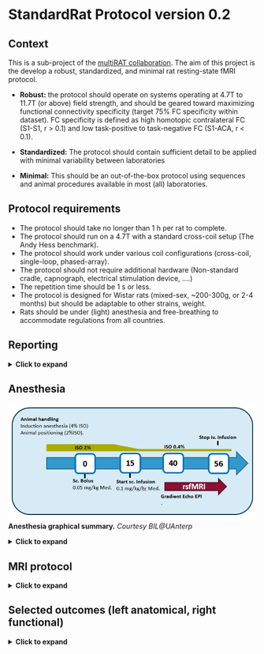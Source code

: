 # StandardRat Protocol version 0.2

## Context

This is a sub-project of the [multiRAT collaboration](https://github.com/grandjeanlab/MultiRat). The aim of this project is the develop a robust, standardized, and minimal rat resting-state fMRI protocol. 

* **Robust:** the protocol should operate on systems operating at 4.7T to 11.7T (or above) field strength, and should be geared toward maximizing functional connectivity specificity (target 75% FC specificity within dataset). FC specificity is defined as high homotopic contralateral FC (S1-S1, r > 0.1) and low task-positive to task-negative FC (S1-ACA, r < 0.1). 

* **Standardized:** The protocol should contain sufficient detail to be applied with minimal variability between laboratories 

* **Minimal:** This should be an out-of-the-box protocol using sequences and animal procedures available in most (all) laboratories. 



## Protocol requirements 

- The protocol should take no longer than 1 h per rat to complete.   
- The protocol should run on a 4.7T with a standard cross-coil setup (The Andy Hess benchmark).   
- The protocol should work under various coil configurations (cross-coil, single-loop, phased-array).   
- The protocol should not require additional hardware (Non-standard cradle, capnograph, electrical stimulation device, ….)  
- The repetition time should be 1 s or less.   
- The protocol is designed for Wistar rats (mixed-sex, ~200-300g, or 2-4 months) but should be adaptable to other strains, weight.   
- Rats should be under (light) anesthesia and free-breathing to accommodate regulations from all countries.   


## Reporting
<details><summary><b>Click to expand</b></summary>
<p>
Two forms exist, one for logging the data, and one to assist with Burker 2 [Bids](https://bids.neuroimaging.io/) conversion. Non-bruker users may consider dicom to [BIDS converter](https://github.com/Donders-Institute/bidscoin)  instead.  

- **Basic report sheet.**    
[.csv](assets/table/StandardRat_template.csv) [.xlsx](assets/table/StandardRat_template.xlsx)) [gdoc sheet](https://docs.google.com/spreadsheets/d/1XTpR9kzGYfmFkvJUGIgkbxjZsCw-vzUnvzgGN_Aqj3g/edit?usp=sharing)   

- **Scan info sheet for Burker to BIDS conversion.** Adapted from [BrkRaw](https://github.com/BrkRaw/brkraw)   
[.csv](assets/table/StandardRat_study_2_bids.csv) [.xlsx](assets/table/StandardRat_study_2_bids.xlsx)) [gdoc sheet](https://docs.google.com/spreadsheets/d/1fvK3-pSJDSovD3FhTMdtu1J8vPZPb8FRBgkEZqVSg8o/edit?usp=sharing)    


**Protocol deviations**
Protocol deviations due to local constraints can be reported in the table above __**Anesthesia_deviation**__ and __**Func_deviation**__ for anesthesia and acquisition deviations, respectively. 

</p>
</details>

## Anesthesia
![Anesthesia graphical summary](assets/img/anesthesia_summary.png)   
**Anesthesia graphical summary.** *Courtesy BIL@UAnterp*  

<details><summary><b>Click to expand</b></summary>
<p>
### General remarks    
* Subcutaneous injection & infusion (skin fold at the back of the rat, perform bolus on the opposite side of where the infusion cannula will be)   
* Isoflurane is in a mixture of 200mL/min O2 & 400mL/min N2 (or 100 ml/min O2 & 500 mL/min Air)   

### Products
* 1mL syringes    
* Needles 26G   
* Butterfly catheter   
* PE tubing with 26G needles at both ends + connectorpiece to connect to butterfly catheter   
* Isoflurane (Isoflo®)   
* Medetomine (Domitor ®1 mg/mL). __If using Dexdetomine, use half-dose__   
* Infusion pump   
* Scale   
* Saline
* (optional) Super glue or tissue glue (to fixate s.c. catheter from moving/leaking)


### Dilutions
Infusion-line = pure domitor (1 mg/mL)   
* Speed of the pump in mL/hr => weight in kg/10     
    * E.g., 300g rat = 0.030 mL/hr  
Bolus = 1/10 solution of medetomine in 0.9% NaCl solution   
* Injection volume in mL => weight in kg/2   
    * E.g., 300g rat = 0.150 mL    
Atipamezole (Antisedan)   
* 1/10 dilution (0.5 mg/mL)   
* Injection volume in mL => weight in kg   
    * E.g., 300g rat = 0.300 mL Antisedan
    
### Anesthesia protocol

*Induction of anesthesia*    
* Write down the start time of the induction (*Induction_time* in [StandardRat_template](https://docs.google.com/spreadsheets/d/1fvK3-pSJDSovD3FhTMdtu1J8vPZPb8FRBgkEZqVSg8o/edit?usp=sharing))
* 2-3 minutes
* 4% ISF in mixture of 200mL/min O2 & 400mL/min N2 (until loss of reflexes)   
* Weigh the animal to estimate the dosage of medetomidine (*Weight* in [StandardRat_template](https://docs.google.com/spreadsheets/d/1fvK3-pSJDSovD3FhTMdtu1J8vPZPb8FRBgkEZqVSg8o/edit?usp=sharing))   

*Animal handling/positioning of the animal*   
* Max 10 minutes (aim for as short as possible – just practice the positioning of the animal)   
* 2-2.5% ISF in mixture of 200mL/min O2 & 400mL/min N2 

*T0 min*   
* Subcutaneous bolus of 0.05 mg/kg medetomidine (Domitor®)   
* Give injection once everything is in place!   
* Note down the time that you’ve injected (*Bolus_time* in [StandardRat_template](https://docs.google.com/spreadsheets/d/1fvK3-pSJDSovD3FhTMdtu1J8vPZPb8FRBgkEZqVSg8o/edit?usp=sharing))   
* Keep an eye on the breathing rate, might suddenly drop (adjust ISF immediately!)   

Slide the animal in the scanner   

Gradually lower the isoflurane based on the breathing rate over the course of 20 minutes to 0.4%   

*T15 min*  
* Subcutaneous continuous infusion of 0.1 mg/kg/h medetomidine (Domitor®) + 0.4% Isoflurane in mixture of 200mL/min O2 & 400mL/min N2   
* Make sure to start the infusion in time, the start of the infusion is usually when you are acquiring the TurboRARE images (easy to forget time when you’re aiming for the perfect image)   

Lower the ISF to 0.4% at least __**10 minutes**__ in advance of the start of the rsfMRI scan!   
*T40 min* = start rsfMRI acquisition   

*After scanning*   
Stop the infusion pump immediately after you’ve finished the last rsfMRI scan   
* Increase ISF if further scans are necessary   
Get the animal out of the scanner & inject sc. with 0.5 mg/kg Atipamezole (Antisedan ® 5mg/mL)    
Let the animal recover under the infrared light

</p>
</details>

## MRI protocol 
<details><summary><b>Click to expand</b></summary>
<p>
*Guide*   
Bruker (PV6, 7T) [picture guide](Bruker_guide.md) for slice position and parameter cards.     

*Equipment*   
Any field strength. Refer to the table to B0-dependant parameters   
Any coil. Refer to the instruction for T/R surface coil-only   
MRI-compatible cradle (e.g., Bruker craddle)   
Bite bar   
Ear bars   
Breathing pillow   
Rectal thermometer   

*Anatomical*   
turboRARE (*optional parameters*)   
Axial slice (copy the geometry to the functional images)   
TR = 2500 ms   
TE(eff) = 30 ms   
NAverage = adapt as a function of B0 / coil combo. Usually 1-4.  
RARE factor = 8   
FA = 90, 180   
FOV = 25.6 x 25.6 mm    
Matrix size = 128 x 128   
FOV sat = yes (no if using T/R surface coil)   
FOV sat geometry = 15 mm positioned below the skull  (see image below)   
Fat sat = yes   
Read-out = LR   
number of slice = 18 (see image below)   
slice thickness = 1 mm   
slice gap = 0.1 mm   
slice order = interleaved  


![Slice package](assets/bruker/slice_position_PV6_7T.png)    
Location of the slice package, to be copied to the GE-EPI geometry.    

*Shimming*   
Shimming with MAPSHIM following B0 maps acquisition.   
Shimming is performed on an ellipsoid (*optional, PV6 and above*) or rectangle/square voxel into the cerebrum.(see image below).    
It is recommended to run a single volume GE-EPI scan to ensure distortions are minimal before running the full GE-EPI functional scan.  
Shimming performance can be tested using a PRESS voxel (*5 x 5 x 5 mm, centered in the cerebrum*) and measuring line width.   

![SHIM package](assets/bruker/shim_position_PV6_7T.png)    
Location of the shim voxel. Preferably, the shim voxel should eb ~10% smaller, and the voxel boundaries should cross brain boundaries.      

*Functional*   
Single shot, single echo, gradient echo - echo planar image (GE-EPI) sequence    
Axial slice (copy the geometry from the anatomical images)   
TR = 1000ms   
FOV = 25.6 x 25.6 mm   
matrix size =  64 x 64   
FOV sat = yes (no if using transmit/receive surface coil)   
FOV sat geometry = 15 mm positioned below the skull  ()   
Fat sat = yes   
Read-out = LR   
number of slice = 18    
slice thickness = 1 mm   
slice gap = 0.1 mm   
slice order = interleaved   
repetitions = 1000   
Dummy scan = 10   
Acceleration = No   

*Variable parameters*   

|  | 3T | 4.7T | 7T | 9.4T   | 11.7T  | 14.1T | 17.2T | 
| ---: | :---: | :---: | :---: | :---: | :---: | :---: | :---: |
| TE [ms] | 30 | 25 | 17 | 15 | 12 | 10 | 9 | 
| FA [degree] | 64 | 61 | 55 | 53 | 52 | 51 | 50 | 
| Bandwidth [kHz] | 180 | 200 | 220 | 250 | 250 | 300 | 300 | 

T1 values used the following values [1000, 1400, 1800, 2000, 2100, 2200], based on the values [here](https://pubmed.ncbi.nlm.nih.gov/16767752/), and [here](https://www.ncbi.nlm.nih.gov/pmc/articles/PMC7248563/), and used the [mritoolbox](http://www.mritoolbox.com/ErnstAngle.html) to estimate angles   

TE is based on the ~ half T2* in the grey matter. Unfortunately, I couldn’t find this parameter in the rat brain as a function of B0. [This](https://onlinelibrary.wiley.com/doi/full/10.1002/mrm.20946) only reports T2. Currently, proposed values are based on user usage.  
</p>
</details>


## Selected outcomes (left anatomical, right functional)  
<details><summary><b>Click to expand</b></summary>
<p>

![2_outcome](assets/bruker/2_anat_EPI_PV6_7T.png)   

![4_outcome](assets/bruker/4_anat_EPI_PV6_7T.png)    

![6_outcome](assets/bruker/6_anat_EPI_PV6_7T.png)    



</p>
</details>
